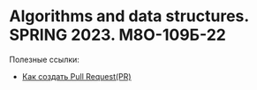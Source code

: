 # Algorithms and data structures. SPRING 2023. М8О-109Б-22

Полезные ссылки:
- [Как создать Pull Request(PR)](Labs_summary/PULL_REQUEST.md)



